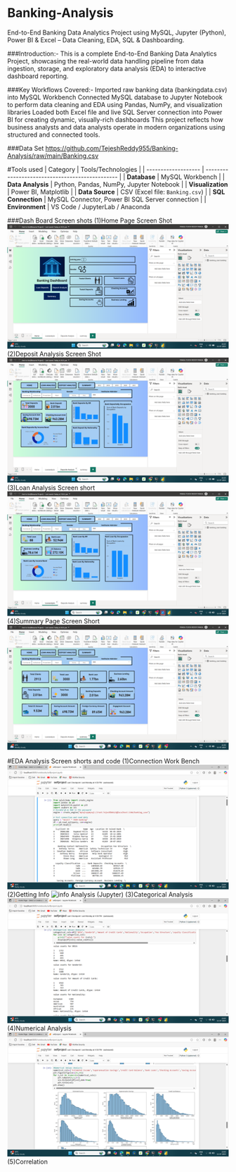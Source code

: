 # Banking-Analysis
End-to-End Banking Data Analytics Project using MySQL, Jupyter (Python), Power BI &amp; Excel – Data Cleaning, EDA, SQL &amp; Dashboarding.

###Introduction:-
This is a complete End-to-End Banking Data Analytics Project, showcasing the real-world data handling pipeline from data ingestion, storage, and exploratory data analysis (EDA) to interactive dashboard reporting.

###Key Workflows Covered:-
Imported raw banking data (bankingdata.csv) into MySQL Workbench
Connected MySQL database to Jupyter Notebook to perform data cleaning and EDA using Pandas, NumPy, and visualization libraries
Loaded both Excel file and live SQL Server connection into Power BI for creating dynamic, visually-rich dashboards
This project reflects how business analysts and data analysts operate in modern organizations using structured and connected tools.

###Data Set
https://github.com/TejeshReddy955/Banking-Analysis/raw/main/Banking.csv

#Tools used
| Category            | Tools/Technologies                              |
| ------------------- | ----------------------------------------------- |
| **Database**        | MySQL Workbench                                 |
| **Data Analysis**   | Python, Pandas, NumPy, Jupyter Notebook         |
| **Visualization**   | Power BI, Matplotlib                  |
| **Data Source**     | CSV (Excel file: `Banking.csv`)                 |
| **SQL Connection**  | MySQL Connector, Power BI SQL Server connection |
| **Environment**     | VS Code / JupyterLab / Anaconda                 
                          
###Dash Board Screen shots
(1)Home Page Screen Shot
![Banking Dashboard](https://raw.githubusercontent.com/TejeshReddy955/Banking-Analysis/main/Screenshot%20(94).png)
(2)Deposit Analysis Screen Shot
![Deposit Analysis Dashboard](https://raw.githubusercontent.com/TejeshReddy955/Banking-Analysis/main/Screenshot%20(96).png)
(3)Loan Analysis Screen short
![Banking Dashboard](https://raw.githubusercontent.com/TejeshReddy955/Banking-Analysis/main/Screenshot%20(101).png)
(4)Summary Page Screen Short
![Banking Dashboard](https://raw.githubusercontent.com/TejeshReddy955/Banking-Analysis/main/Screenshot%20(99).png)

#EDA Analysis Screen shorts and code
(1)Connection Work Bench
![Power BI SQL Server Connection](https://raw.githubusercontent.com/TejeshReddy955/Banking-Analysis/main/connectionserver.png)
(2)Getting Info
![info Analysis (Jupyter)](https://raw.githubusercontent.com/TejeshReddy955/Banking-Analysis/main/info%20analysis.png)
(3)Categorical Analysis
![Categorical Analysis (Jupyter)](https://raw.githubusercontent.com/TejeshReddy955/Banking-Analysis/main/categorical%20analysis.png)
(4)Numerical Analysis
![Categorical Analysis (Jupyter)](https://raw.githubusercontent.com/TejeshReddy955/Banking-Analysis/main/numerical%20analysis.png)
(5)Correlation
